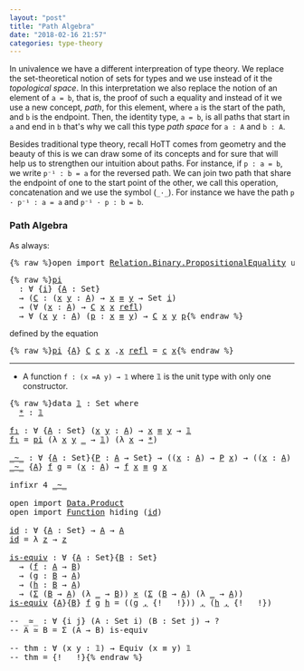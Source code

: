 ```yaml
---
layout: "post"
title: "Path Algebra"
date: "2018-02-16 21:57"
categories: type-theory
---
```


In univalence we have a different interpreation of type theory. We replace the
set-theoretical notion of sets for types and we use instead of it the *topological
space*. In this interpretation we also replace the notion of an element of `a =
b`, that is, the proof of such a equality and instead of it we use a new
concept, *path*, for this element, where `a` is the start of the path, and `b` is
the endpoint. Then, the identity type, `a = b`, is all paths that start in `a` and
end in `b` that's why we call this type *path space* for `a : A` and `b : A`.

Besides traditional type theory, recall HoTT comes from geometry and the beauty
of this is we can draw some of its concepts and for sure that will help us to
strengthen our intuition about paths. For instance, if `p : a = b`, we
write `p⁻¹ : b = a` for the reversed path. We can join two path that share
the endpoint of one to the start point of the other, we call this operation,
concatenation and we use the symbol (`_·_`). For instance we have the path
`p · p⁻¹ : a = a` and `p⁻¹ · p : b = b`.

### Path Algebra

As always:

<pre class="Agda">{% raw %}<a id="1196" class="Keyword">open</a> <a id="1201" class="Keyword">import</a> <a id="1208" href="https://agda.github.io/agda-stdlib/Relation.Binary.PropositionalEquality.html" class="Module">Relation.Binary.PropositionalEquality</a> <a id="1246" class="Keyword">using</a> <a id="1252" class="Symbol">(</a><a id="1253" href="https://agda.github.io/agda-stdlib/Agda.Builtin.Equality.html#_%E2%89%A1_.refl" class="InductiveConstructor">refl</a><a id="1257" class="Symbol">;</a> <a id="1259" href="https://agda.github.io/agda-stdlib/Agda.Builtin.Equality.html#_%E2%89%A1_" class="Datatype Operator">_≡_</a><a id="1262" class="Symbol">)</a>{% endraw %}</pre>

<pre class="Agda">{% raw %}<a id="pi" href="{% endraw %}{% link _posts/2018-02-16-path-algebra.md %}{% raw %}#pi" class="Function">pi</a>
  <a id="1294" class="Symbol">:</a> <a id="1296" class="Symbol">∀</a> <a id="1298" class="Symbol">{</a><a id="1299" href="{% endraw %}{% link _posts/2018-02-16-path-algebra.md %}{% raw %}#1299" class="Bound">i</a><a id="1300" class="Symbol">}</a> <a id="1302" class="Symbol">{</a><a id="1303" href="{% endraw %}{% link _posts/2018-02-16-path-algebra.md %}{% raw %}#1303" class="Bound">A</a> <a id="1305" class="Symbol">:</a> <a id="1307" class="PrimitiveType">Set</a><a id="1310" class="Symbol">}</a>
  <a id="1314" class="Symbol">→</a> <a id="1316" class="Symbol">(</a><a id="1317" href="{% endraw %}{% link _posts/2018-02-16-path-algebra.md %}{% raw %}#1317" class="Bound">C</a> <a id="1319" class="Symbol">:</a> <a id="1321" class="Symbol">(</a><a id="1322" href="{% endraw %}{% link _posts/2018-02-16-path-algebra.md %}{% raw %}#1322" class="Bound">x</a> <a id="1324" href="{% endraw %}{% link _posts/2018-02-16-path-algebra.md %}{% raw %}#1324" class="Bound">y</a> <a id="1326" class="Symbol">:</a> <a id="1328" href="{% endraw %}{% link _posts/2018-02-16-path-algebra.md %}{% raw %}#1303" class="Bound">A</a><a id="1329" class="Symbol">)</a> <a id="1331" class="Symbol">→</a> <a id="1333" href="{% endraw %}{% link _posts/2018-02-16-path-algebra.md %}{% raw %}#1322" class="Bound">x</a> <a id="1335" href="https://agda.github.io/agda-stdlib/Agda.Builtin.Equality.html#_%E2%89%A1_" class="Datatype Operator">≡</a> <a id="1337" href="{% endraw %}{% link _posts/2018-02-16-path-algebra.md %}{% raw %}#1324" class="Bound">y</a> <a id="1339" class="Symbol">→</a> <a id="1341" class="PrimitiveType">Set</a> <a id="1345" href="{% endraw %}{% link _posts/2018-02-16-path-algebra.md %}{% raw %}#1299" class="Bound">i</a><a id="1346" class="Symbol">)</a>
  <a id="1350" class="Symbol">→</a> <a id="1352" class="Symbol">(∀</a> <a id="1355" class="Symbol">(</a><a id="1356" href="{% endraw %}{% link _posts/2018-02-16-path-algebra.md %}{% raw %}#1356" class="Bound">x</a> <a id="1358" class="Symbol">:</a> <a id="1360" href="{% endraw %}{% link _posts/2018-02-16-path-algebra.md %}{% raw %}#1303" class="Bound">A</a><a id="1361" class="Symbol">)</a> <a id="1363" class="Symbol">→</a> <a id="1365" href="{% endraw %}{% link _posts/2018-02-16-path-algebra.md %}{% raw %}#1317" class="Bound">C</a> <a id="1367" href="{% endraw %}{% link _posts/2018-02-16-path-algebra.md %}{% raw %}#1356" class="Bound">x</a> <a id="1369" href="{% endraw %}{% link _posts/2018-02-16-path-algebra.md %}{% raw %}#1356" class="Bound">x</a> <a id="1371" href="https://agda.github.io/agda-stdlib/Agda.Builtin.Equality.html#_%E2%89%A1_.refl" class="InductiveConstructor">refl</a><a id="1375" class="Symbol">)</a>
  <a id="1379" class="Symbol">→</a> <a id="1381" class="Symbol">∀</a> <a id="1383" class="Symbol">(</a><a id="1384" href="{% endraw %}{% link _posts/2018-02-16-path-algebra.md %}{% raw %}#1384" class="Bound">x</a> <a id="1386" href="{% endraw %}{% link _posts/2018-02-16-path-algebra.md %}{% raw %}#1386" class="Bound">y</a> <a id="1388" class="Symbol">:</a> <a id="1390" href="{% endraw %}{% link _posts/2018-02-16-path-algebra.md %}{% raw %}#1303" class="Bound">A</a><a id="1391" class="Symbol">)</a> <a id="1393" class="Symbol">(</a><a id="1394" href="{% endraw %}{% link _posts/2018-02-16-path-algebra.md %}{% raw %}#1394" class="Bound">p</a> <a id="1396" class="Symbol">:</a> <a id="1398" href="{% endraw %}{% link _posts/2018-02-16-path-algebra.md %}{% raw %}#1384" class="Bound">x</a> <a id="1400" href="https://agda.github.io/agda-stdlib/Agda.Builtin.Equality.html#_%E2%89%A1_" class="Datatype Operator">≡</a> <a id="1402" href="{% endraw %}{% link _posts/2018-02-16-path-algebra.md %}{% raw %}#1386" class="Bound">y</a><a id="1403" class="Symbol">)</a> <a id="1405" class="Symbol">→</a> <a id="1407" href="{% endraw %}{% link _posts/2018-02-16-path-algebra.md %}{% raw %}#1317" class="Bound">C</a> <a id="1409" href="{% endraw %}{% link _posts/2018-02-16-path-algebra.md %}{% raw %}#1384" class="Bound">x</a> <a id="1411" href="{% endraw %}{% link _posts/2018-02-16-path-algebra.md %}{% raw %}#1386" class="Bound">y</a> <a id="1413" href="{% endraw %}{% link _posts/2018-02-16-path-algebra.md %}{% raw %}#1394" class="Bound">p</a>{% endraw %}</pre>

defined by the equation

<pre class="Agda">{% raw %}<a id="1465" href="{% endraw %}{% link _posts/2018-02-16-path-algebra.md %}{% raw %}#pi" class="Function">pi</a> <a id="1468" class="Symbol">{</a><a id="1469" href="{% endraw %}{% link _posts/2018-02-16-path-algebra.md %}{% raw %}#1469" class="Bound">A</a><a id="1470" class="Symbol">}</a> <a id="1472" href="{% endraw %}{% link _posts/2018-02-16-path-algebra.md %}{% raw %}#1472" class="Bound">C</a> <a id="1474" href="{% endraw %}{% link _posts/2018-02-16-path-algebra.md %}{% raw %}#1474" class="Bound">c</a> <a id="1476" href="{% endraw %}{% link _posts/2018-02-16-path-algebra.md %}{% raw %}#1476" class="Bound">x</a> <a id="1478" class="DottedPattern Symbol">.</a><a id="1479" href="{% endraw %}{% link _posts/2018-02-16-path-algebra.md %}{% raw %}#1476" class="DottedPattern Bound">x</a> <a id="1481" href="https://agda.github.io/agda-stdlib/Agda.Builtin.Equality.html#_%E2%89%A1_.refl" class="InductiveConstructor">refl</a> <a id="1486" class="Symbol">=</a> <a id="1488" href="{% endraw %}{% link _posts/2018-02-16-path-algebra.md %}{% raw %}#1474" class="Bound">c</a> <a id="1490" href="{% endraw %}{% link _posts/2018-02-16-path-algebra.md %}{% raw %}#1476" class="Bound">x</a>{% endraw %}</pre>

-------------------------------------------------------------------------------

+ A function `f : (x =A y) → 𝟙` where 𝟙 is the unit type with only one constructor.

<pre class="Agda">{% raw %}<a id="1683" class="Keyword">data</a> <a id="𝟙" href="{% endraw %}{% link _posts/2018-02-16-path-algebra.md %}{% raw %}#%F0%9D%9F%99" class="Datatype">𝟙</a> <a id="1690" class="Symbol">:</a> <a id="1692" class="PrimitiveType">Set</a> <a id="1696" class="Keyword">where</a>
  <a id="𝟙.*" href="{% endraw %}{% link _posts/2018-02-16-path-algebra.md %}{% raw %}#%F0%9D%9F%99.%2A" class="InductiveConstructor">*</a> <a id="1706" class="Symbol">:</a> <a id="1708" href="{% endraw %}{% link _posts/2018-02-16-path-algebra.md %}{% raw %}#%F0%9D%9F%99" class="Datatype">𝟙</a>

<a id="f₁" href="{% endraw %}{% link _posts/2018-02-16-path-algebra.md %}{% raw %}#f%E2%82%81" class="Function">f₁</a> <a id="1714" class="Symbol">:</a> <a id="1716" class="Symbol">∀</a> <a id="1718" class="Symbol">{</a><a id="1719" href="{% endraw %}{% link _posts/2018-02-16-path-algebra.md %}{% raw %}#1719" class="Bound">A</a> <a id="1721" class="Symbol">:</a> <a id="1723" class="PrimitiveType">Set</a><a id="1726" class="Symbol">}</a> <a id="1728" class="Symbol">(</a><a id="1729" href="{% endraw %}{% link _posts/2018-02-16-path-algebra.md %}{% raw %}#1729" class="Bound">x</a> <a id="1731" href="{% endraw %}{% link _posts/2018-02-16-path-algebra.md %}{% raw %}#1731" class="Bound">y</a> <a id="1733" class="Symbol">:</a> <a id="1735" href="{% endraw %}{% link _posts/2018-02-16-path-algebra.md %}{% raw %}#1719" class="Bound">A</a><a id="1736" class="Symbol">)</a> <a id="1738" class="Symbol">→</a> <a id="1740" href="{% endraw %}{% link _posts/2018-02-16-path-algebra.md %}{% raw %}#1729" class="Bound">x</a> <a id="1742" href="https://agda.github.io/agda-stdlib/Agda.Builtin.Equality.html#_%E2%89%A1_" class="Datatype Operator">≡</a> <a id="1744" href="{% endraw %}{% link _posts/2018-02-16-path-algebra.md %}{% raw %}#1731" class="Bound">y</a> <a id="1746" class="Symbol">→</a> <a id="1748" href="{% endraw %}{% link _posts/2018-02-16-path-algebra.md %}{% raw %}#%F0%9D%9F%99" class="Datatype">𝟙</a>
<a id="1750" href="{% endraw %}{% link _posts/2018-02-16-path-algebra.md %}{% raw %}#f%E2%82%81" class="Function">f₁</a> <a id="1753" class="Symbol">=</a> <a id="1755" href="{% endraw %}{% link _posts/2018-02-16-path-algebra.md %}{% raw %}#pi" class="Function">pi</a> <a id="1758" class="Symbol">(λ</a> <a id="1761" href="{% endraw %}{% link _posts/2018-02-16-path-algebra.md %}{% raw %}#1761" class="Bound">x</a> <a id="1763" href="{% endraw %}{% link _posts/2018-02-16-path-algebra.md %}{% raw %}#1763" class="Bound">y</a> <a id="1765" href="{% endraw %}{% link _posts/2018-02-16-path-algebra.md %}{% raw %}#1765" class="Bound">_</a> <a id="1767" class="Symbol">→</a> <a id="1769" href="{% endraw %}{% link _posts/2018-02-16-path-algebra.md %}{% raw %}#%F0%9D%9F%99" class="Datatype">𝟙</a><a id="1770" class="Symbol">)</a> <a id="1772" class="Symbol">(λ</a> <a id="1775" href="{% endraw %}{% link _posts/2018-02-16-path-algebra.md %}{% raw %}#1775" class="Bound">x</a> <a id="1777" class="Symbol">→</a> <a id="1779" href="{% endraw %}{% link _posts/2018-02-16-path-algebra.md %}{% raw %}#%F0%9D%9F%99.%2A" class="InductiveConstructor">*</a><a id="1780" class="Symbol">)</a>

<a id="_~_" href="{% endraw %}{% link _posts/2018-02-16-path-algebra.md %}{% raw %}#_~_" class="Function Operator">_~_</a> <a id="1787" class="Symbol">:</a> <a id="1789" class="Symbol">∀</a> <a id="1791" class="Symbol">{</a><a id="1792" href="{% endraw %}{% link _posts/2018-02-16-path-algebra.md %}{% raw %}#1792" class="Bound">A</a> <a id="1794" class="Symbol">:</a> <a id="1796" class="PrimitiveType">Set</a><a id="1799" class="Symbol">}{</a><a id="1801" href="{% endraw %}{% link _posts/2018-02-16-path-algebra.md %}{% raw %}#1801" class="Bound">P</a> <a id="1803" class="Symbol">:</a> <a id="1805" href="{% endraw %}{% link _posts/2018-02-16-path-algebra.md %}{% raw %}#1792" class="Bound">A</a> <a id="1807" class="Symbol">→</a> <a id="1809" class="PrimitiveType">Set</a><a id="1812" class="Symbol">}</a> <a id="1814" class="Symbol">→</a> <a id="1816" class="Symbol">((</a><a id="1818" href="{% endraw %}{% link _posts/2018-02-16-path-algebra.md %}{% raw %}#1818" class="Bound">x</a> <a id="1820" class="Symbol">:</a> <a id="1822" href="{% endraw %}{% link _posts/2018-02-16-path-algebra.md %}{% raw %}#1792" class="Bound">A</a><a id="1823" class="Symbol">)</a> <a id="1825" class="Symbol">→</a> <a id="1827" href="{% endraw %}{% link _posts/2018-02-16-path-algebra.md %}{% raw %}#1801" class="Bound">P</a> <a id="1829" href="{% endraw %}{% link _posts/2018-02-16-path-algebra.md %}{% raw %}#1818" class="Bound">x</a><a id="1830" class="Symbol">)</a> <a id="1832" class="Symbol">→</a> <a id="1834" class="Symbol">((</a><a id="1836" href="{% endraw %}{% link _posts/2018-02-16-path-algebra.md %}{% raw %}#1836" class="Bound">x</a> <a id="1838" class="Symbol">:</a> <a id="1840" href="{% endraw %}{% link _posts/2018-02-16-path-algebra.md %}{% raw %}#1792" class="Bound">A</a><a id="1841" class="Symbol">)</a> <a id="1843" class="Symbol">→</a> <a id="1845" href="{% endraw %}{% link _posts/2018-02-16-path-algebra.md %}{% raw %}#1801" class="Bound">P</a> <a id="1847" href="{% endraw %}{% link _posts/2018-02-16-path-algebra.md %}{% raw %}#1836" class="Bound">x</a><a id="1848" class="Symbol">)</a> <a id="1850" class="Symbol">→</a> <a id="1852" class="PrimitiveType">Set</a>
<a id="1856" href="{% endraw %}{% link _posts/2018-02-16-path-algebra.md %}{% raw %}#_~_" class="Function Operator">_~_</a> <a id="1860" class="Symbol">{</a><a id="1861" href="{% endraw %}{% link _posts/2018-02-16-path-algebra.md %}{% raw %}#1861" class="Bound">A</a><a id="1862" class="Symbol">}</a> <a id="1864" href="{% endraw %}{% link _posts/2018-02-16-path-algebra.md %}{% raw %}#1864" class="Bound">f</a> <a id="1866" href="{% endraw %}{% link _posts/2018-02-16-path-algebra.md %}{% raw %}#1866" class="Bound">g</a> <a id="1868" class="Symbol">=</a> <a id="1870" class="Symbol">(</a><a id="1871" href="{% endraw %}{% link _posts/2018-02-16-path-algebra.md %}{% raw %}#1871" class="Bound">x</a> <a id="1873" class="Symbol">:</a> <a id="1875" href="{% endraw %}{% link _posts/2018-02-16-path-algebra.md %}{% raw %}#1861" class="Bound">A</a><a id="1876" class="Symbol">)</a> <a id="1878" class="Symbol">→</a> <a id="1880" href="{% endraw %}{% link _posts/2018-02-16-path-algebra.md %}{% raw %}#1864" class="Bound">f</a> <a id="1882" href="{% endraw %}{% link _posts/2018-02-16-path-algebra.md %}{% raw %}#1871" class="Bound">x</a> <a id="1884" href="https://agda.github.io/agda-stdlib/Agda.Builtin.Equality.html#_%E2%89%A1_" class="Datatype Operator">≡</a> <a id="1886" href="{% endraw %}{% link _posts/2018-02-16-path-algebra.md %}{% raw %}#1866" class="Bound">g</a> <a id="1888" href="{% endraw %}{% link _posts/2018-02-16-path-algebra.md %}{% raw %}#1871" class="Bound">x</a>

<a id="1891" class="Keyword">infixr</a> <a id="1898" class="Number">4</a> <a id="1900" href="{% endraw %}{% link _posts/2018-02-16-path-algebra.md %}{% raw %}#_~_" class="Function Operator">_~_</a>

<a id="1905" class="Keyword">open</a> <a id="1910" class="Keyword">import</a> <a id="1917" href="https://agda.github.io/agda-stdlib/Data.Product.html" class="Module">Data.Product</a>
<a id="1930" class="Keyword">open</a> <a id="1935" class="Keyword">import</a> <a id="1942" href="https://agda.github.io/agda-stdlib/Function.html" class="Module">Function</a> <a id="1951" class="Keyword">hiding</a> <a id="1958" class="Symbol">(</a><a id="1959" href="https://agda.github.io/agda-stdlib/Function.html#id" class="Function">id</a><a id="1961" class="Symbol">)</a>

<a id="id" href="{% endraw %}{% link _posts/2018-02-16-path-algebra.md %}{% raw %}#id" class="Function">id</a> <a id="1967" class="Symbol">:</a> <a id="1969" class="Symbol">∀</a> <a id="1971" class="Symbol">{</a><a id="1972" href="{% endraw %}{% link _posts/2018-02-16-path-algebra.md %}{% raw %}#1972" class="Bound">A</a> <a id="1974" class="Symbol">:</a> <a id="1976" class="PrimitiveType">Set</a><a id="1979" class="Symbol">}</a> <a id="1981" class="Symbol">→</a> <a id="1983" href="{% endraw %}{% link _posts/2018-02-16-path-algebra.md %}{% raw %}#1972" class="Bound">A</a> <a id="1985" class="Symbol">→</a> <a id="1987" href="{% endraw %}{% link _posts/2018-02-16-path-algebra.md %}{% raw %}#1972" class="Bound">A</a>
<a id="1989" href="{% endraw %}{% link _posts/2018-02-16-path-algebra.md %}{% raw %}#id" class="Function">id</a> <a id="1992" class="Symbol">=</a> <a id="1994" class="Symbol">λ</a> <a id="1996" href="{% endraw %}{% link _posts/2018-02-16-path-algebra.md %}{% raw %}#1996" class="Bound">z</a> <a id="1998" class="Symbol">→</a> <a id="2000" href="{% endraw %}{% link _posts/2018-02-16-path-algebra.md %}{% raw %}#1996" class="Bound">z</a>

<a id="is-equiv" href="{% endraw %}{% link _posts/2018-02-16-path-algebra.md %}{% raw %}#is-equiv" class="Function">is-equiv</a> <a id="2012" class="Symbol">:</a> <a id="2014" class="Symbol">∀</a> <a id="2016" class="Symbol">{</a><a id="2017" href="{% endraw %}{% link _posts/2018-02-16-path-algebra.md %}{% raw %}#2017" class="Bound">A</a> <a id="2019" class="Symbol">:</a> <a id="2021" class="PrimitiveType">Set</a><a id="2024" class="Symbol">}{</a><a id="2026" href="{% endraw %}{% link _posts/2018-02-16-path-algebra.md %}{% raw %}#2026" class="Bound">B</a> <a id="2028" class="Symbol">:</a> <a id="2030" class="PrimitiveType">Set</a><a id="2033" class="Symbol">}</a>
  <a id="2037" class="Symbol">→</a> <a id="2039" class="Symbol">(</a><a id="2040" href="{% endraw %}{% link _posts/2018-02-16-path-algebra.md %}{% raw %}#2040" class="Bound">f</a> <a id="2042" class="Symbol">:</a> <a id="2044" href="{% endraw %}{% link _posts/2018-02-16-path-algebra.md %}{% raw %}#2017" class="Bound">A</a> <a id="2046" class="Symbol">→</a> <a id="2048" href="{% endraw %}{% link _posts/2018-02-16-path-algebra.md %}{% raw %}#2026" class="Bound">B</a><a id="2049" class="Symbol">)</a>
  <a id="2053" class="Symbol">→</a> <a id="2055" class="Symbol">(</a><a id="2056" href="{% endraw %}{% link _posts/2018-02-16-path-algebra.md %}{% raw %}#2056" class="Bound">g</a> <a id="2058" class="Symbol">:</a> <a id="2060" href="{% endraw %}{% link _posts/2018-02-16-path-algebra.md %}{% raw %}#2026" class="Bound">B</a> <a id="2062" class="Symbol">→</a> <a id="2064" href="{% endraw %}{% link _posts/2018-02-16-path-algebra.md %}{% raw %}#2017" class="Bound">A</a><a id="2065" class="Symbol">)</a>
  <a id="2069" class="Symbol">→</a> <a id="2071" class="Symbol">(</a><a id="2072" href="{% endraw %}{% link _posts/2018-02-16-path-algebra.md %}{% raw %}#2072" class="Bound">h</a> <a id="2074" class="Symbol">:</a> <a id="2076" href="{% endraw %}{% link _posts/2018-02-16-path-algebra.md %}{% raw %}#2026" class="Bound">B</a> <a id="2078" class="Symbol">→</a> <a id="2080" href="{% endraw %}{% link _posts/2018-02-16-path-algebra.md %}{% raw %}#2017" class="Bound">A</a><a id="2081" class="Symbol">)</a>
  <a id="2085" class="Symbol">→</a> <a id="2087" class="Symbol">(</a><a id="2088" href="https://agda.github.io/agda-stdlib/Data.Product.html#%CE%A3" class="Record">Σ</a> <a id="2090" class="Symbol">(</a><a id="2091" href="{% endraw %}{% link _posts/2018-02-16-path-algebra.md %}{% raw %}#2026" class="Bound">B</a> <a id="2093" class="Symbol">→</a> <a id="2095" href="{% endraw %}{% link _posts/2018-02-16-path-algebra.md %}{% raw %}#2017" class="Bound">A</a><a id="2096" class="Symbol">)</a> <a id="2098" class="Symbol">(λ</a> <a id="2101" href="{% endraw %}{% link _posts/2018-02-16-path-algebra.md %}{% raw %}#2101" class="Bound">_</a> <a id="2103" class="Symbol">→</a> <a id="2105" href="{% endraw %}{% link _posts/2018-02-16-path-algebra.md %}{% raw %}#2026" class="Bound">B</a><a id="2106" class="Symbol">))</a> <a id="2109" href="https://agda.github.io/agda-stdlib/Data.Product.html#_%C3%97_" class="Function Operator">×</a> <a id="2111" class="Symbol">(</a><a id="2112" href="https://agda.github.io/agda-stdlib/Data.Product.html#%CE%A3" class="Record">Σ</a> <a id="2114" class="Symbol">(</a><a id="2115" href="{% endraw %}{% link _posts/2018-02-16-path-algebra.md %}{% raw %}#2026" class="Bound">B</a> <a id="2117" class="Symbol">→</a> <a id="2119" href="{% endraw %}{% link _posts/2018-02-16-path-algebra.md %}{% raw %}#2017" class="Bound">A</a><a id="2120" class="Symbol">)</a> <a id="2122" class="Symbol">(λ</a> <a id="2125" href="{% endraw %}{% link _posts/2018-02-16-path-algebra.md %}{% raw %}#2125" class="Bound">_</a> <a id="2127" class="Symbol">→</a> <a id="2129" href="{% endraw %}{% link _posts/2018-02-16-path-algebra.md %}{% raw %}#2017" class="Bound">A</a><a id="2130" class="Symbol">))</a>
<a id="2133" href="{% endraw %}{% link _posts/2018-02-16-path-algebra.md %}{% raw %}#is-equiv" class="Function">is-equiv</a> <a id="2142" class="Symbol">{</a><a id="2143" href="{% endraw %}{% link _posts/2018-02-16-path-algebra.md %}{% raw %}#2143" class="Bound">A</a><a id="2144" class="Symbol">}{</a><a id="2146" href="{% endraw %}{% link _posts/2018-02-16-path-algebra.md %}{% raw %}#2146" class="Bound">B</a><a id="2147" class="Symbol">}</a> <a id="2149" href="{% endraw %}{% link _posts/2018-02-16-path-algebra.md %}{% raw %}#2149" class="Bound">f</a> <a id="2151" href="{% endraw %}{% link _posts/2018-02-16-path-algebra.md %}{% raw %}#2151" class="Bound">g</a> <a id="2153" href="{% endraw %}{% link _posts/2018-02-16-path-algebra.md %}{% raw %}#2153" class="Bound">h</a> <a id="2155" class="Symbol">=</a> <a id="2157" class="Symbol">((</a><a id="2159" href="{% endraw %}{% link _posts/2018-02-16-path-algebra.md %}{% raw %}#2151" class="Bound">g</a> <a id="2161" href="https://agda.github.io/agda-stdlib/Data.Product.html#%CE%A3._%2C_" class="InductiveConstructor Operator">,</a> <a id="2163" class="Symbol">{!   !}))</a> <a id="2173" href="https://agda.github.io/agda-stdlib/Data.Product.html#%CE%A3._%2C_" class="InductiveConstructor Operator">,</a> <a id="2175" class="Symbol">(</a><a id="2176" href="{% endraw %}{% link _posts/2018-02-16-path-algebra.md %}{% raw %}#2153" class="Bound">h</a> <a id="2178" href="https://agda.github.io/agda-stdlib/Data.Product.html#%CE%A3._%2C_" class="InductiveConstructor Operator">,</a> <a id="2180" class="Symbol">{!   !})</a>

<a id="2190" class="Comment">-- _≃_ : ∀ {i j} (A : Set i) (B : Set j) → ?</a>
<a id="2235" class="Comment">-- A ≃ B = Σ (A → B) is-equiv</a>

<a id="2266" class="Comment">-- thm : ∀ (x y : 𝟙) → Equiv (x ≡ y) 𝟙</a>
<a id="2305" class="Comment">-- thm = {!   !}</a>{% endraw %}</pre>
